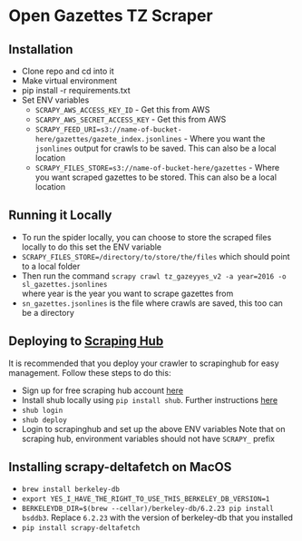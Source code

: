 # Open Gazettes TZ Scraper

## Installation
- Clone repo and cd into it
- Make virtual environment
- pip install -r requirements.txt
- Set ENV variables
    - `SCRAPY_AWS_ACCESS_KEY_ID` - Get this from AWS
    - `SCARPY_AWS_SECRET_ACCESS_KEY` - Get this from AWS
    - `SCRAPY_FEED_URI=s3://name-of-bucket-here/gazettes/gazete_index.jsonlines` - Where you want the `jsonlines` output for crawls to be saved. This can also be a local location
    - `SCRAPY_FILES_STORE=s3://name-of-bucket-here/gazettes` - Where you want scraped gazettes to be stored. This can also be a local location

## Running it Locally
- To run the spider locally, you can choose to store the scraped files locally to do this set the  ENV variable
- `SCRAPY_FILES_STORE=/directory/to/store/the/files` which should point to a local folder
- Then run the command  `scrapy crawl tz_gazeyyes_v2 -a year=2016 -o sl_gazettes.jsonlines`          
   where year is the year you want to scrape gazettes from
- `sn_gazettes.jsonlines` is the file where crawls are saved, this too can be a directory

## Deploying to [Scraping Hub](https://scrapinghub.com)

It is recommended that you deploy your crawler to scrapinghub for easy management. Follow these steps to do this:

- Sign up for free scraping hub account [here](https://app.scrapinghub.com)
- Install shub locally using `pip install shub`. Further instructions [here](https://shub.readthedocs.io/en/stable/quickstart.html#installation)
- `shub login`
- `shub deploy`
- Login to scrapinghub and set up the above ENV variables
Note that on scraping hub, environment variables should not have `SCRAPY_` prefix

## Installing scrapy-deltafetch on MacOS
- `brew install berkeley-db`
- `export YES_I_HAVE_THE_RIGHT_TO_USE_THIS_BERKELEY_DB_VERSION=1`
- `BERKELEYDB_DIR=$(brew --cellar)/berkeley-db/6.2.23 pip install bsddb3`. Replace `6.2.23` with the version of berkeley-db that you installed
- `pip install scrapy-deltafetch`
